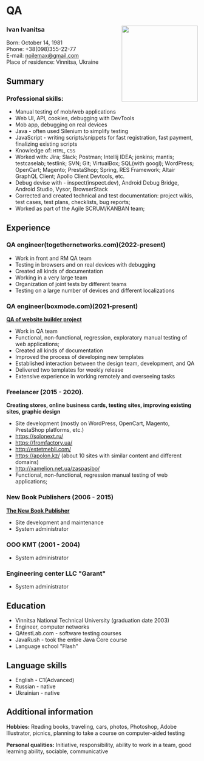 # QA
### Ivan Ivanitsa <Image src="avatar.png" align="right" width="200" height="200">
Born: October 14, 1981  
Phone: +38(098)355-22-77  
E-mail: noilemax@gmail.com  
Place of residence: Vinnitsa, Ukraine  

## Summary
### Professional skills:
* Manual testing of mob/web applications
* Web UI, API, cookies, debugging with DevTools
* Mob app, debugging on real devices
* Java - often used Silenium to simplify testing
* JavaScript - writing scripts/snippets for fast registration, fast payment, finalizing existing scripts
* Knowledge of: `HTML`, `CSS`
* Worked with: Jira; Slack; Postman; Intellij IDEA; jenkins; mantis; testcaselab; testlink; SVN; Git; VirtualBox; SQL(with googl); WordPress; OpenCart; Magento; PrestaShop; Spring, RES Framework; Altair GraphQL Client; Apollo Client Devtools,  etc.
* Debug devise with - inspect(inspect.dev), Android Debug Bridge, Android Studio, Vysor, BrowserStack
* Corrected and created technical and test documentation: project wikis, test cases, test plans, checklists, bug reports;
* Worked as part of the Agile SCRUM/KANBAN team;

## Experience
### QA engineer(togethernetworks.com)(2022-present)
  
  * Work in front and RM QA team
  * Testing in browsers and on real devices with debugging
  * Created all kinds of documentation
  * Working in a very large team
  * Organization of joint tests by different teams
  * Testing on a large number of devices and different localizations

### QA engineer(boxmode.com)(2021-present)
 [**QA of website builder project**](https://boxmode.com)
  
  * Work in QA team
  * Functional, non-functional, regression, exploratory manual testing of web applications;
  * Created all kinds of documentation
  * Improved the process of developing new templates 
  * Established interaction between the design team, development, and QA
  * Delivered two templates for weekly release
  * Extensive experience in working remotely and overseeing tasks
  
### Freelancer (2015 - 2020).  
**Creating stores, online business cards, testing sites, improving existing sites, graphic design**

  * Site development (mostly on WordPress, OpenCart, Magento, PrestaShop platforms, etc.)  
  * https://solonext.ru/    
  * https://fromfactory.ua/   
  * http://estetmebli.com/  
  * https://apolon.kz/ (about 10 sites with similar content and different domains)    
  * http://xamelion.net.ua/zaspasibo/
  * Functional, non-functional, regression manual testing of web applications;
 
### New Book Publishers (2006 - 2015)  
[**The New Book Publisher**](https://nk.in.ua/)

  * Site development and maintenance
  * System administrator
 
### OOO KMT (2001 - 2004)
  * System administrator
  
### Engineering center LLC "Garant"
   * System administrator  
    
## Education
* Vinnitsa National Technical University (graduation date 2003)
* Engineer, computer networks
* QAtestLab.com - software testing courses
* JavaRush - took the entire Java Core course
* Language school "Flash"

## Language skills
* English - C1(Advanced)
* Russian - native
* Ukrainian - native

## Additional information
**Hobbies:** Reading books, traveling, cars, photos, Photoshop, Adobe Illustrator, picnics, planning to take a course on computer-aided testing

**Personal qualities:** Initiative, responsibility, ability to work in a team, good learning ability, sociable, communicative

